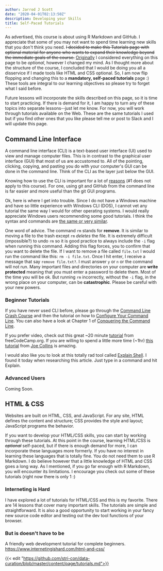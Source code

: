 ```yaml
---
author: Jarrod J Scott
date: "2020-04-01T02:13:50Z"
description: Developing your Skills
title: Self-Paced Tutorials
---
```


As advertised, this course is about using R Markdown and GitHub. I appreciate that some of you may not want to spend time learning new skills that you don't think you need. ~~I decided to make this Tutorials page with optional material for anyone who wants to expand their knowledge beyond the immediate goals of the course.~~ [Originally](https://github.com/stri-con/data-curation/commit/8f29d8ea71775ed4d6ad26ca6ffc51e713a4b306#diff-229378f5e56ea68007086e49f4b0465d) I considered everything on this page to be *optional*, however I changed my mind. As I thought more about the structure of the course, I concluded that I would be doing you all a disservice if I made tools like HTML and CSS optional. So, I am now flip flopping and changing this to a **mandatory, self-paced tutorials** page :) These tools are integral to our learning objectives so please try to forget what I said before.

Future lessons will incorporate the skills described on this page, so it is time to start practicing. If there is demand for it, I am happy to turn any of these topics into separate lessons--just let me know. For now, you will work through tutorials available on the Web. These are the same tutorials I used but if you find other ones that you like please tell me or post to Slack and I will update this page.

## Command Line Interface

A command line interface (CLI) is a text-based user interface (UI) used to view and manage computer files. This is in contrast to the graphical user interface (GUI) that most of us are accustomed to. All of the pointing, clicking, copying, and pasting you do with your computer's GUI can be done in the command line. Think of the CLI as the layer just below the GUI.

Knowing how to use the CLI is important for a lot of [reasons](https://www.dataquest.io/blog/why-learn-the-command-line/) (#1 does not apply to this course). For one, using git and GitHub from the command line is far easier and more useful than the git GUI programs.

Ok, here is where I get into trouble. Since I do not have a Windows machine and have so little experience with Windows CLI (DOS), I cannot vet any tutorial the same way I would for other operating systems. I would really appreciate Windows users recommending some good tutorials. I think the syntax and commands are [the same or very similar](https://www.w3schools.com/whatis/whatis_cli.asp).

One word of advice. The command `rm` stands for **remove**. It is similar to moving a file to the trash except `rm` *deletes* the file. It is extremely difficult (impossible?) to undo `rm` so it is good practice to always include the `-i` flag when running this command. Adding this flag forces, you to confirm that you want to delete the file. If I want to remove a file called `file.txt` I would run the command like this: `rm -i file.txt`. Once I hit enter, I receive a message that say `remove file.txt?`. I must answer `y` or `n` or the command will not run. Many important files and directories on your computer are **write protected** meaning that you must enter a password to delete them. Most of the time you will be ok. But running `rm` incorrectly, without the `-i` flag, in the wrong place on your computer, can be **catastrophic**. Please be careful with your new powers.

### Beginner Tutorials

If you have never used CLI before, please go through the [Command Line Crash Course](https://www.vikingcodeschool.com/web-development-basics/a-command-line-crash-course) and then the tutorial on how to [Configure Your Command Line](https://www.vikingcodeschool.com/web-development-basics/configure-your-command-line). You can also have a look at Chapter 1 of [Conquering the Command Line](http://conqueringthecommandline.com/book/basics).

If you prefer video, check out this great ~20 minute [tutorial](https://www.youtube.com/watch?v=BFMyUgF6I8Y) from freeCodeCamp.org. If you are willing to spend a little more time (~1hr) [this tutorial](https://www.youtube.com/watch?v=oxuRxtrO2Ag) from [Joe Collins](https://www.youtube.com/channel/UCTfabOKD7Yty6sDF4POBVqA) is amazing.

I would also like you to look at this totally rad tool called [Explain Shell](https://explainshell.com/). I found it today when researching this article. Just type in a command and hit Explain.

###  Advanced Users

Coming Soon.

## HTML & CSS

Websites are built on HTML, CSS, and JavaScript. For any site, HTML defines the content and structure; CSS provides the style and layout; JavaScript programs the behavior.

If you want to develop your HTML/CSS skills, you can start by working through these tutorials. At this point in the course, learning HTML/CSS is ~~*optional*~~ self-paced, but if there is enough demand for more, I can incorporate these languages more formerly. If you have no interest in learning these languages that is totally fine. You do not need them to use R Markdown. I do believe however that a little knowledge of HTML and CSS goes a long way. As I mentioned, if you go far enough with R Markdown, you will encounter its limitations. I encourage you check out some of these tutorials (right now there is only 1 :)

### Interneting is Hard

I have explored a lot of tutorials for HTML/CSS and this is my favorite. There are 14 lessons that cover  many important skills. The tutorials are simple and straightforward. It is also a good opportunity to start working in your fancy new source code editor and testing out the dev tool functions of your browser.

### But is doesn't have to be

A friendly web development tutorial for complete beginners. https://www.internetingishard.com/html-and-css/


{{< edit "https://github.com/stri-con/data-curation/blob/master/content/page/tutorials.md">}}
